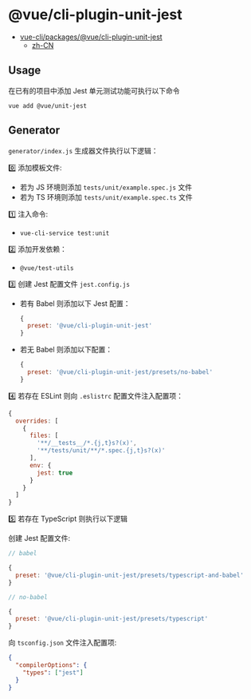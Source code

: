 # @vue/cli-plugin-unit-jest

- [vue-cli/packages/@vue/cli-plugin-unit-jest](https://github.com/vuejs/vue-cli/tree/dev/packages/%40vue/cli-plugin-unit-jest)
  - [zh-CN](https://github.com/vuejs/vue-docs-zh-cn/tree/master/vue-cli-plugin-unit-jest)

## Usage

在已有的项目中添加 Jest 单元测试功能可执行以下命令

```
vue add @vue/unit-jest
```

## Generator

`generator/index.js` 生成器文件执行以下逻辑：

0️⃣ 添加模板文件:

- 若为 JS 环境则添加 `tests/unit/example.spec.js` 文件
- 若为 TS 环境则添加 `tests/unit/example.spec.ts` 文件

1️⃣ 注入命令:

- `vue-cli-service test:unit`

2️⃣ 添加开发依赖：

- `@vue/test-utils`

3️⃣ 创建 Jest 配置文件 `jest.config.js`

- 若有 Babel 则添加以下 Jest 配置：

  ```js
  {
    preset: '@vue/cli-plugin-unit-jest'
  }
  ```

- 若无 Babel 则添加以下配置：

  ```js
  {
    preset: '@vue/cli-plugin-unit-jest/presets/no-babel'
  }
  ```

4️⃣ 若存在 ESLint 则向 `.eslistrc` 配置文件注入配置项：

```js
{
  overrides: [
    {
      files: [
        '**/__tests__/*.{j,t}s?(x)',
        '**/tests/unit/**/*.spec.{j,t}s?(x)'
      ],
      env: {
        jest: true
      }
    }
  ]
}
```

5️⃣ 若存在 TypeScript 则执行以下逻辑

创建 Jest 配置文件:

```js
// babel

{
  preset: '@vue/cli-plugin-unit-jest/presets/typescript-and-babel'
}

// no-babel

{
  preset: '@vue/cli-plugin-unit-jest/presets/typescript'
}
```

向 `tsconfig.json` 文件注入配置项:

```json
{
  "compilerOptions": {
    "types": ["jest"]
  }
}
```
